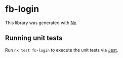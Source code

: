 # fb-login

This library was generated with [Nx](https://nx.dev).

## Running unit tests

Run `nx test fb-login` to execute the unit tests via [Jest](https://jestjs.io).
